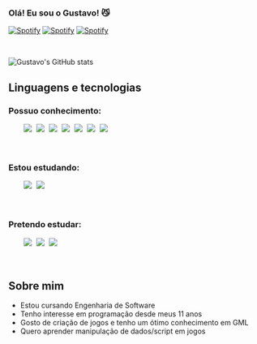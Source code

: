 ### Olá! Eu sou o Gustavo! 😼
[![Spotify](https://img.shields.io/badge/Spotify-1ED760?&style=for-the-badge&logo=spotify&logoColor=white)](https://open.spotify.com/user/9hapv7exf1j8z78or32bwcutw)
[![Spotify](https://img.shields.io/badge/Twitch-9146FF?style=for-the-badge&logo=twitch&logoColor=white)](https://www.twitch.tv/klawuwu)
[![Spotify](https://img.shields.io/badge/Instagram-E4405F?style=for-the-badge&logo=instagram&logoColor=white)](https://instagram.com/gusta_walk)

<br/>

![Gustavo's GitHub stats](https://github-readme-stats.vercel.app/api?username=gustawalk&show_icons=true&theme=transparent)

## Linguagens e tecnologias

### Possuo conhecimento:
<div style="word-spacing: 5px; margin-left:30px;">
    <img class="html" src="https://img.shields.io/badge/HTML5-E34F26?style=for-the-badge&logo=html5&logoColor=white"></img>
    <img class="css" src="https://img.shields.io/badge/CSS3-1572B6?style=for-the-badge&logo=css3&logoColor=white"></img>
    <img class="js" src="https://img.shields.io/badge/JavaScript-323330?style=for-the-badge&logo=javascript&logoColor=F7DF1E"></img>
    <img class="c" src="https://img.shields.io/badge/C-00599C?style=for-the-badge&logo=c&logoColor=white"></img>
    <img class="mysql" src="https://img.shields.io/badge/MySQL-00000F?style=for-the-badge&logo=mysql&logoColor=white"></img>
    <img class="php" src="https://img.shields.io/badge/PHP-777BB4?style=for-the-badge&logo=php&logoColor=white"></img>
    <img class="java" src="https://img.shields.io/badge/Java-ED8B00?style=for-the-badge&logo=openjdk&logoColor=white"></img>
</div>
<br/>
<br/>

### Estou estudando:

<div style="word-spacing: 5px; margin-left:30px;">
    <img class="cpp" src="https://img.shields.io/badge/C%2B%2B-00599C?style=for-the-badge&logo=c%2B%2B&logoColor=white"></img>
    <img class="python" src="https://img.shields.io/badge/Python-14354C?style=for-the-badge&logo=python&logoColor=white"></img>
</div>
<br/>
<br/>

### Pretendo estudar:

<div style="word-spacing: 5px; margin-left:30px;">
    <img class="csharp" src="https://img.shields.io/badge/C%23-239120?style=for-the-badge&logo=c-sharp&logoColor=white"></img>
    <img class="lua" src="https://img.shields.io/badge/Lua-2C2D72?style=for-the-badge&logo=lua&logoColor=white"></img>
    <img class="typescript" src="https://img.shields.io/badge/TypeScript-007ACC?style=for-the-badge&logo=typescript&logoColor=white"></img>
</div>
<br/>
<br/>

## Sobre mim
- Estou cursando Engenharia de Software
- Tenho interesse em programação desde meus 11 anos
- Gosto de criação de jogos e tenho um ótimo conhecimento em GML
- Quero aprender manipulação de dados/script em jogos

